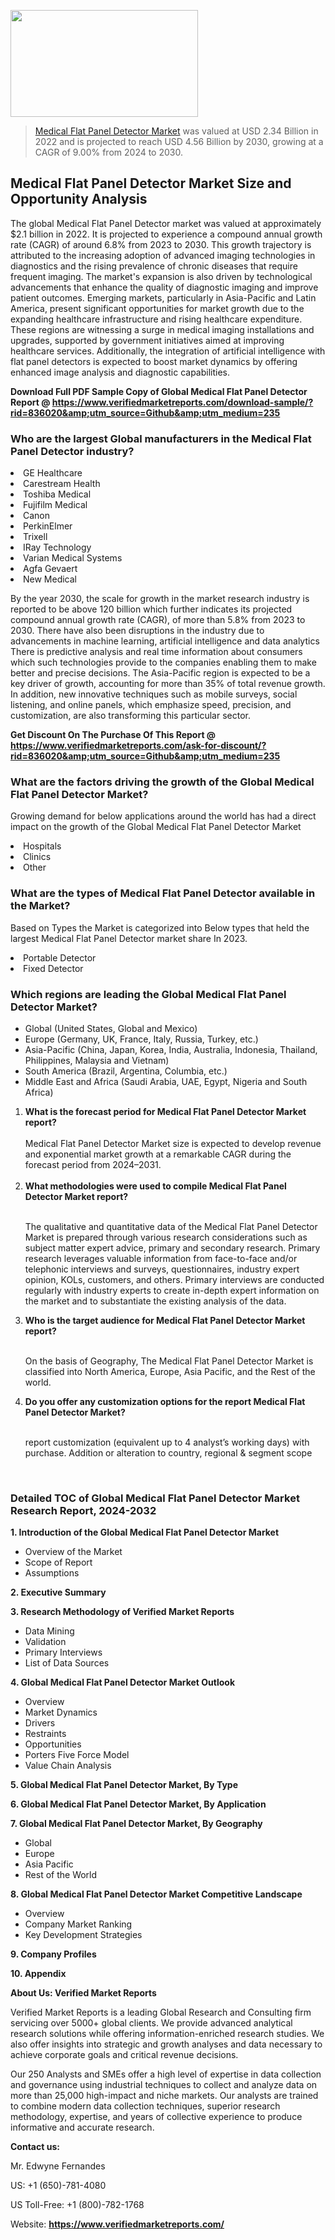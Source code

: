 <img src="https://ffe5etoiles.com/wp-content/uploads/2024/12/MST1-300x171.png" alt="" width="300" height="171" class="alignnone size-medium wp-image-20088" /><blockquote><p><p><a href="https://www.verifiedmarketreports.com/download-sample/?rid=836020&utm_source=Github&utm_medium=235" target="_blank">Medical Flat Panel Detector Market</a> was valued at USD 2.34 Billion in 2022 and is projected to reach USD 4.56 Billion by 2030, growing at a CAGR of 9.00% from 2024 to 2030.</p></blockquote><p><h2>Medical Flat Panel Detector Market Size and Opportunity Analysis</h2>The global Medical Flat Panel Detector market was valued at approximately $2.1 billion in 2022. It is projected to experience a compound annual growth rate (CAGR) of around 6.8% from 2023 to 2030. This growth trajectory is attributed to the increasing adoption of advanced imaging technologies in diagnostics and the rising prevalence of chronic diseases that require frequent imaging. The market's expansion is also driven by technological advancements that enhance the quality of diagnostic imaging and improve patient outcomes. Emerging markets, particularly in Asia-Pacific and Latin America, present significant opportunities for market growth due to the expanding healthcare infrastructure and rising healthcare expenditure. These regions are witnessing a surge in medical imaging installations and upgrades, supported by government initiatives aimed at improving healthcare services. Additionally, the integration of artificial intelligence with flat panel detectors is expected to boost market dynamics by offering enhanced image analysis and diagnostic capabilities.</p><p class=""><strong>Download Full PDF Sample Copy of Global Medical Flat Panel Detector Report @ <a href="https://www.verifiedmarketreports.com/download-sample/?rid=836020&amp;utm_source=Github&amp;utm_medium=235" target="_blank">https://www.verifiedmarketreports.com/download-sample/?rid=836020&amp;utm_source=Github&amp;utm_medium=235</a></strong></p><h3 id="" class="">Who are the largest Global manufacturers in the Medical Flat Panel Detector industry?</h3><p><li>GE Healthcare</li><li> Carestream Health</li><li> Toshiba Medical</li><li> Fujifilm Medical</li><li> Canon</li><li> PerkinElmer</li><li> Trixell</li><li> IRay Technology</li><li> Varian Medical Systems</li><li> Agfa Gevaert</li><li> New Medical</li></p><div class=""><div class="" dir="" data-message-author-role="" data-message-id="" data-message-model-slug=""><div class=""><div class=""><div class=""><div class="" dir="" data-message-author-role="" data-message-id="" data-message-model-slug=""><div class=""><div class=""><p>By the year 2030, the scale for growth in the market research industry is reported to be above 120 billion which further indicates its projected compound annual growth rate (CAGR), of more than 5.8% from 2023 to 2030. There have also been disruptions in the industry due to advancements in machine learning, artificial intelligence and data analytics There is predictive analysis and real time information about consumers which such technologies provide to the companies enabling them to make better and precise decisions. The Asia-Pacific region is expected to be a key driver of growth, accounting for more than 35% of total revenue growth. In addition, new innovative techniques such as mobile surveys, social listening, and online panels, which emphasize speed, precision, and customization, are also transforming this particular sector.</p><p><strong>Get Discount On The Purchase Of This Report @&nbsp; <a href="https://www.verifiedmarketreports.com/ask-for-discount/?rid=836020&amp;utm_source=Github&amp;utm_medium=235" target="_blank">https://www.verifiedmarketreports.com/ask-for-discount/?rid=836020&amp;utm_source=Github&amp;utm_medium=235</a></strong></p></div></div></div></div></div></div></div></div><h3 id="" class="">What are the factors driving the growth of the Global Medical Flat Panel Detector Market?</h3><p id="" class="">Growing demand for below applications around the world has had a direct impact on the growth of the Global Medical Flat Panel Detector Market</p><p id="" class=""><li>Hospitals</li><li> Clinics</li><li> Other</li></p><h3 id="" class="">What are the types of Medical Flat Panel Detector available in the Market?</h3><p id="" class="">Based on Types the Market is categorized into Below types that held the largest Medical Flat Panel Detector market share In 2023.</p><p id="" class=""><li>Portable Detector</li><li> Fixed Detector</li></p><h3 id="" class="">Which regions are leading the Global Medical Flat Panel Detector Market?</h3><ul><li>Global (United States, Global and Mexico)</li><li>Europe (Germany, UK, France, Italy, Russia, Turkey, etc.)</li><li>Asia-Pacific (China, Japan, Korea, India, Australia, Indonesia, Thailand, Philippines, Malaysia and Vietnam)</li><li>South America (Brazil, Argentina, Columbia, etc.)</li><li>Middle East and Africa (Saudi Arabia, UAE, Egypt, Nigeria and South Africa)</li></ul><p><ol><li><strong>What is the forecast period for Medical Flat Panel Detector Market report?<br /></strong><br /><span data-sheets-root="1" data-sheets-value="{&quot;1&quot;:2,&quot;2&quot;:&quot;XXXX size is expected to develop revenue and exponential market growth at a remarkable CAGR during the forecast period from 2024&ndash;2030.&quot;}" data-sheets-userformat="{&quot;2&quot;:12674,&quot;4&quot;:{&quot;1&quot;:2,&quot;2&quot;:16776960},&quot;10&quot;:2,&quot;11&quot;:0,&quot;15&quot;:&quot;Arial&quot;,&quot;16&quot;:12}">Medical Flat Panel Detector Market size is expected to develop revenue and exponential market growth at a remarkable CAGR during the forecast period from 2024&ndash;2031.</span><br /><br /></li><li><strong>What methodologies were used to compile Medical Flat Panel Detector Market report?<br /><br /></strong><p>The qualitative and quantitative data of the&nbsp;Medical Flat Panel Detector Market is prepared through various research considerations such as subject matter expert advice, primary and secondary research. Primary research leverages valuable information from face-to-face and/or telephonic interviews and surveys, questionnaires, industry expert opinion, KOLs, customers, and others. Primary interviews are conducted regularly with industry experts to create in-depth expert information on the market and to substantiate the existing analysis of the data.&nbsp;</p></li><li><strong>Who is the target audience for Medical Flat Panel Detector Market report?<br /><br /></strong><p>On the basis of Geography, The&nbsp;Medical Flat Panel Detector Market is classified into North America, Europe, Asia Pacific, and the Rest of the world.</p></li><li><strong>Do you offer any customization options for the report Medical Flat Panel Detector Market?<br /><br /></strong><p>report customization (equivalent up to 4 analyst&rsquo;s working days) with purchase. Addition or alteration to country, regional &amp; segment scope</p><p>&nbsp;</p></li></ol></p><h3 id="" class="">Detailed TOC of Global Medical Flat Panel Detector Market Research Report, 2024-2032</h3><p id="" class=""><strong>1. Introduction of the Global Medical Flat Panel Detector Market</strong></p><ul><li>Overview of the Market</li><li>Scope of Report</li><li>Assumptions</li></ul><p id="" class=""><strong>2. Executive Summary</strong></p><p id="" class=""><strong>3. Research Methodology of&nbsp;Verified Market Reports</strong></p><ul><li>Data Mining</li><li>Validation</li><li>Primary Interviews</li><li>List of Data Sources</li></ul><p id="" class=""><strong>4. Global Medical Flat Panel Detector Market Outlook</strong></p><ul><li>Overview</li><li>Market Dynamics</li><li>Drivers</li><li>Restraints</li><li>Opportunities</li><li>Porters Five Force Model</li><li>Value Chain Analysis</li></ul><p id="" class=""><strong>5. Global Medical Flat Panel Detector Market, By&nbsp;Type</strong></p><p id="" class=""><strong>6. Global Medical Flat Panel Detector Market, By Application</strong></p><p id="" class=""><strong>7. Global Medical Flat Panel Detector Market, By Geography</strong></p><ul><li>Global</li><li>Europe</li><li>Asia Pacific</li><li>Rest of the World</li></ul><p id="" class=""><strong>8. Global Medical Flat Panel Detector Market Competitive Landscape</strong></p><ul><li>Overview</li><li>Company Market Ranking</li><li>Key Development Strategies</li></ul><p id="" class=""><strong>9. Company Profiles</strong></p><p id="" class=""><strong>10. Appendix</strong></p><p id="" class=""><strong>About Us: Verified Market Reports</strong></p><p id="" class="">Verified Market Reports is a leading Global Research and Consulting firm servicing over 5000+ global clients. We provide advanced analytical research solutions while offering information-enriched research studies. We also offer insights into strategic and growth analyses and data necessary to achieve corporate goals and critical revenue decisions.</p><p id="" class="">Our 250 Analysts and SMEs offer a high level of expertise in data collection and governance using industrial techniques to collect and analyze data on more than 25,000 high-impact and niche markets. Our analysts are trained to combine modern data collection techniques, superior research methodology, expertise, and years of collective experience to produce informative and accurate research.</p><p id="" class=""><strong>Contact us:</strong></p><p id="" class="">Mr. Edwyne Fernandes</p><p id="" class="">US: +1 (650)-781-4080</p><p id="" class="">US Toll-Free: +1 (800)-782-1768</p><p id="" class="">Website: <a target="" data-test-app-aware-link=""><strong>https://www.verifiedmarketreports.com/</strong></a></p>
